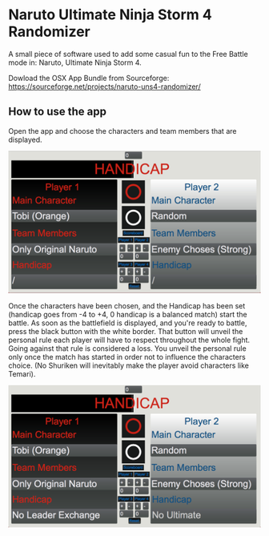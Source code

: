 # Naruto Ultimate Ninja Storm 4 Randomizer
A small piece of software used to add some casual fun to the Free Battle mode in: Naruto, Ultimate Ninja Storm 4.

Dowload the OSX App Bundle from Sourceforge: https://sourceforge.net/projects/naruto-uns4-randomizer/

## How to use the app

Open the app and choose the characters and team members that are displayed.

![alt text](https://github.com/NiccoloGranieri/Naruto_UNS4_Randomizer/blob/master/ScreenShots/Screen%202.png "Screenshot 1")

Once the characters have been chosen, and the Handicap has been set (handicap goes from -4 to +4, 0 handicap is a balanced match) start the battle. As soon as the battlefield is displayed, and you're ready to battle, press the black button with the white border. That button will unveil the personal rule each player will have to respect throughout the whole fight. Going against that rule is considered a loss. You unveil the personal rule only once the match has started in order not to influence the characters choice. (No Shuriken will inevitably make the player avoid characters like Temari).

![alt text](https://github.com/NiccoloGranieri/Naruto_UNS4_Randomizer/blob/master/ScreenShots/Screen%203.png "Screenshot 1")
